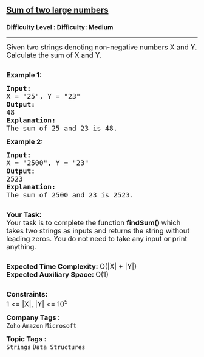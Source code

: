 <h2><a href="https://www.geeksforgeeks.org/problems/sum-of-numbers-or-number1219/1?page=1&category=Strings&difficulty=Easy,Medium&status=unsolved&sortBy=submissions">Sum of two large numbers</a></h2><h3>Difficulty Level : Difficulty: Medium</h3><hr><div class="problems_problem_content__Xm_eO"><p><span style="font-size:18px">Given two strings denoting non-negative numbers X and Y. Calculate the sum of X and Y. </span></p>

<p><br>
<span style="font-size:18px"><strong>Example 1:</strong></span></p>

<pre><span style="font-size:18px"><strong>Input:</strong>
X = "25", Y = "23"
<strong>Output:</strong>
48
<strong>Explanation:</strong>
The sum of 25 and 23 is 48.</span></pre>

<p><span style="font-size:18px"><strong>Example 2:</strong></span></p>

<pre><span style="font-size:18px"><strong>Input:</strong>
X = "2500", Y = "23"
<strong>Output:</strong>
2523
<strong>Explanation:</strong>
The sum of 2500 and 23 is 2523.</span></pre>

<p><br>
<span style="font-size:18px"><strong>Your Task:</strong><br>
Your task is to complete the function <strong>findSum()&nbsp;</strong>which takes two strings as inputs and returns the string without leading zeros. You do not need to take any input or print anything.</span></p>

<p><br>
<span style="font-size:18px"><strong>Expected Time Complexity:&nbsp;</strong>O(|X| + |Y|)<br>
<strong>Expected Auxiliary Space:&nbsp;</strong>O(1)</span></p>

<p><br>
<span style="font-size:18px"><strong>Constraints:</strong><br>
1 &lt;= |X|, |Y| &lt;= 10<sup>5</sup></span></p>
</div><p><span style=font-size:18px><strong>Company Tags : </strong><br><code>Zoho</code>&nbsp;<code>Amazon</code>&nbsp;<code>Microsoft</code>&nbsp;<br><p><span style=font-size:18px><strong>Topic Tags : </strong><br><code>Strings</code>&nbsp;<code>Data Structures</code>&nbsp;